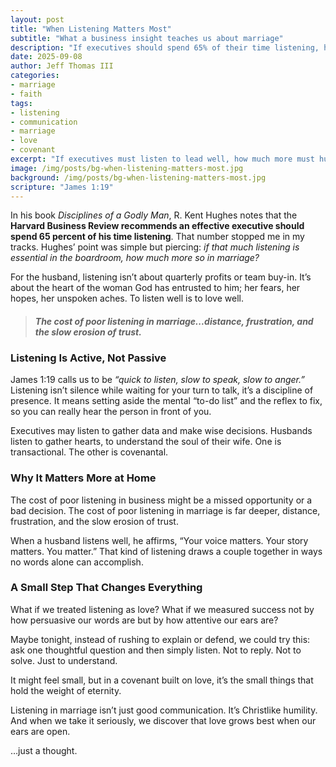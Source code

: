 ```yaml
---
layout: post
title: "When Listening Matters Most"
subtitle: "What a business insight teaches us about marriage"
description: "If executives should spend 65% of their time listening, how much more should husbands? A reflection on listening as love."
date: 2025-09-08
author: Jeff Thomas III
categories:  
- marriage  
- faith
tags:  
- listening  
- communication  
- marriage  
- love  
- covenant
excerpt: "If executives must listen to lead well, how much more must husbands listen to love well?"
image: /img/posts/bg-when-listening-matters-most.jpg
background: /img/posts/bg-when-listening-matters-most.jpg
scripture: "James 1:19"
---
```


In his book *Disciplines of a Godly Man*, R. Kent Hughes notes that the **Harvard Business Review recommends an effective executive should spend 65 percent of his time listening**. That number stopped me in my tracks. Hughes’ point was simple but piercing: *if that much listening is essential in the boardroom, how much more so in marriage?*  

For the husband, listening isn’t about quarterly profits or team buy-in. It’s about the heart of the woman God has entrusted to him; her fears, her hopes, her unspoken aches. To listen well is to love well.  
> #### *The cost of poor listening in marriage...distance, frustration, and the slow erosion of trust.* 

### Listening Is Active, Not Passive  
James 1:19 calls us to be *“quick to listen, slow to speak, slow to anger.”* Listening isn’t silence while waiting for your turn to talk, it’s a discipline of presence. It means setting aside the mental “to-do list” and the reflex to fix, so you can really hear the person in front of you.  

Executives may listen to gather data and make wise decisions. Husbands listen to gather hearts, to understand the soul of their wife. One is transactional. The other is covenantal.  

### Why It Matters More at Home  
The cost of poor listening in business might be a missed opportunity or a bad decision. The cost of poor listening in marriage is far deeper, distance, frustration, and the slow erosion of trust.  

When a husband listens well, he affirms, “Your voice matters. Your story matters. You matter.” That kind of listening draws a couple together in ways no words alone can accomplish.  

### A Small Step That Changes Everything  
What if we treated listening as love? What if we measured success not by how persuasive our words are but by how attentive our ears are?  

Maybe tonight, instead of rushing to explain or defend, we could try this: ask one thoughtful question and then simply listen. Not to reply. Not to solve. Just to understand.  

It might feel small, but in a covenant built on love, it’s the small things that hold the weight of eternity.  

Listening in marriage isn’t just good communication. It’s Christlike humility. And when we take it seriously, we discover that love grows best when our ears are open.  

…just a thought.  

<!--stackedit_data:
eyJoaXN0b3J5IjpbLTk5MDA5MjEwMywxMTQ4NjcxODFdfQ==
-->
